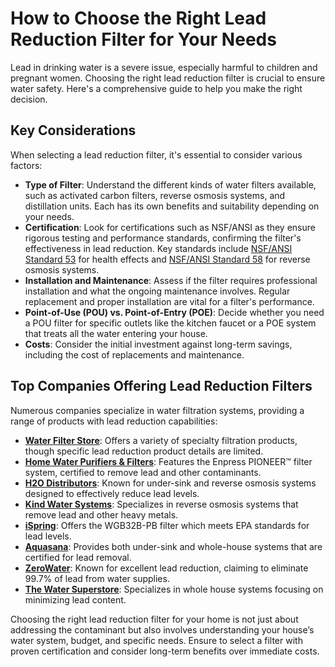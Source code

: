 # How to Choose the Right Lead Reduction Filter for Your Needs

Lead in drinking water is a severe issue, especially harmful to children and pregnant women. Choosing the right lead reduction filter is crucial to ensure water safety. Here's a comprehensive guide to help you make the right decision.

## Key Considerations

When selecting a lead reduction filter, it's essential to consider various factors:

- **Type of Filter**: Understand the different kinds of water filters available, such as activated carbon filters, reverse osmosis systems, and distillation units. Each has its own benefits and suitability depending on your needs.
- **Certification**: Look for certifications such as NSF/ANSI as they ensure rigorous testing and performance standards, confirming the filter's effectiveness in lead reduction. Key standards include [NSF/ANSI Standard 53](/dir/good_housekeeping) for health effects and [NSF/ANSI Standard 58](/dir/plumbing_forums) for reverse osmosis systems.
- **Installation and Maintenance**: Assess if the filter requires professional installation and what the ongoing maintenance involves. Regular replacement and proper installation are vital for a filter's performance.
- **Point-of-Use (POU) vs. Point-of-Entry (POE)**: Decide whether you need a POU filter for specific outlets like the kitchen faucet or a POE system that treats all the water entering your house.
- **Costs**: Consider the initial investment against long-term savings, including the cost of replacements and maintenance.

## Top Companies Offering Lead Reduction Filters

Numerous companies specialize in water filtration systems, providing a range of products with lead reduction capabilities:

- **[Water Filter Store](/dir/water_filter_store)**: Offers a variety of specialty filtration products, though specific lead reduction product details are limited.
- **[Home Water Purifiers & Filters](/dir/home_water_purifiers__filters)**: Features the Enpress PIONEER™ filter system, certified to remove lead and other contaminants.
- **[H2O Distributors](/dir/h2o_distributors)**: Known for under-sink and reverse osmosis systems designed to effectively reduce lead levels.
- **[Kind Water Systems](/dir/kind_water_systems)**: Specializes in reverse osmosis systems that remove lead and other heavy metals.
- **[iSpring](/dir/ispring)**: Offers the WGB32B-PB filter which meets EPA standards for lead levels.
- **[Aquasana](/dir/aquasana)**: Provides both under-sink and whole-house systems that are certified for lead removal.
- **[ZeroWater](/dir/zerowater)**: Known for excellent lead reduction, claiming to eliminate 99.7% of lead from water supplies.
- **[The Water Superstore](/dir/the_water_superstore)**: Specializes in whole house systems focusing on minimizing lead content.

Choosing the right lead reduction filter for your home is not just about addressing the contaminant but also involves understanding your house’s water system, budget, and specific needs. Ensure to select a filter with proven certification and consider long-term benefits over immediate costs.